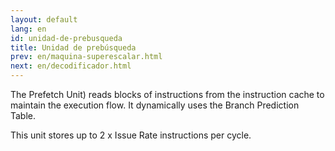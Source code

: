 ```yaml
---
layout: default
lang: en
id: unidad-de-prebusqueda
title: Unidad de prebúsqueda
prev: en/maquina-superescalar.html
next: en/decodificador.html
---
```


The Prefetch Unit) reads blocks of instructions from the instruction cache to maintain the execution flow. It dynamically uses the Branch Prediction Table.

This unit stores up to 2 x Issue Rate instructions per cycle.